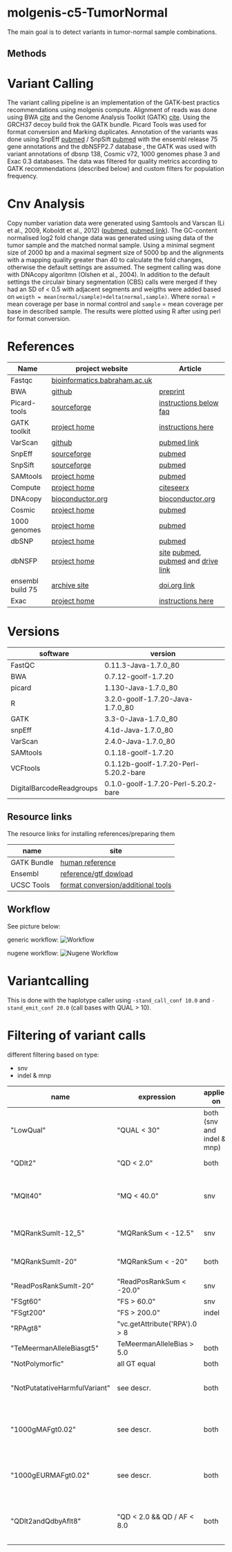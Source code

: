# molgenis-c5-TumorNormal
The main goal is to detect variants in tumor-normal sample combinations.

Methods
------------

Variant Calling
===============

The variant calling pipeline is an implementation of the GATK-best practics recommendations using molgenis compute. 
Alignment of reads was done using BWA [cite](http://arxiv.org/abs/1303.3997) and the Genome Analysis Toolkit (GATK) [cite](https://www.broadinstitute.org/gatk/about/citing-gatk).
Using the GRCH37 decoy build frok the GATK bundle. Picard Tools was used for format conversion and Marking duplicates. Annotation of the variants was done using 
SnpEff [pubmed](http://www.ncbi.nlm.nih.gov/pubmed/22728672) / SnpSift [pubmed](http://www.ncbi.nlm.nih.gov/pubmed/22435069) with the ensembl release 75 gene annotations and the dbNSFP2.7 database ,
the GATK was used with variant annotations of dbsnp 138, Cosmic v72, 1000 genomes phase 3 and Exac 0.3 databases. The data was filtered for quality metrics according to GATK recommendations (described below) 
and custom filters for population frequency. 

Cnv Analysis
============

Copy number variation data were generated using Samtools and Varscan (Li et al., 2009, Koboldt et al., 2012) ([pubmed](http://www.ncbi.nlm.nih.gov/pubmed/19505943), [pubmed link](http://www.ncbi.nlm.nih.gov/pubmed/22300766)).
The GC-content normalised log2 fold change data was generated using using data of the tumor sample and the matched normal sample. Using a minimal segment size of 2000 bp and a maximal segment size 
of 5000 bp and the alignments with a mapping quality greater than 40 to calculate the fold changes, otherwise the default settings are assumed. The segment calling was done with DNAcopy algoritmn 
(Olshen et al., 2004). In addition to the default settings the circulair binary segmentation (CBS) calls were merged if they had an SD of < 0.5 with adjacent segments and weigths were added based on 
```weigth = mean(normal/sample)+delta(normal,sample)```. Where ```normal``` = mean coverage per base in normal control and ```sample``` = mean coverage per base in described sample. 
The results were plotted using R after using perl for format conversion.


References
==========

| Name         | project website                                                                            | Article          |
| ------------ | ------------------------------------------------------------------------------------------ | ---------------- |
| Fastqc       | [bioinformatics.babraham.ac.uk](http://www.bioinformatics.babraham.ac.uk/projects/fastqc/) | |
| BWA          | [github](https://github.com/lh3/bwa)                                                       | [preprint](http://arxiv.org/abs/1303.3997) |
| Picard-tools | [sourceforge](http://picard.sourceforge.net/)                                              | [instructions below faq](http://picard.sourceforge.net/) |
| GATK toolkit | [project home](http://www.broadinstitute.org/gatk/)                                        | [instructions here](https://www.broadinstitute.org/gatk/about/citing-gatk) |
| VarScan      | [github](http://dkoboldt.github.io/varscan/)                                               | [pubmed link](http://www.ncbi.nlm.nih.gov/pubmed/22300766) |
| SnpEff       | [sourceforge](http://snpeff.sourceforge.net/index.html)                                    | [pubmed](http://www.ncbi.nlm.nih.gov/pubmed/22728672)|
| SnpSift      | [sourceforge](http://snpeff.sourceforge.net/index.html)                                    | [pubmed](http://www.ncbi.nlm.nih.gov/pubmed/22435069)|
| SAMtools     | [project home](http://www.htslib.org/)                                                     | [pubmed](http://www.ncbi.nlm.nih.gov/pubmed/19505943)|
| Compute      | [project home](http://www.molgenis.org/wiki/ComputeStart)                                  | [citeseerx](http://citeseerx.ist.psu.edu/viewdoc/summary?doi=10.1.1.415.9799)|
| DNAcopy      | [bioconductor.org](http://www.bioconductor.org/packages/release/bioc/html/DNAcopy.html)    | [bioconductor.org](http://www.bioconductor.org/packages/release/bioc/vignettes/DNAcopy/inst/doc/DNAcopy.pdf)|
| Cosmic       | [project home](http://cancer.sanger.ac.uk/cosmic)                                          | [pubmed](http://www.ncbi.nlm.nih.gov/pubmed/25355519) |
| 1000 genomes | [project home](http://www.1000genomes.org/)                                                | [pubmed](http://www.ncbi.nlm.nih.gov/pubmed/23128226)|
| dbSNP        | [project home](http://www.ncbi.nlm.nih.gov/snp/)                                           | [pubmed](http://www.ncbi.nlm.nih.gov/pubmed/11125122)|
| dbNSFP       | [project home](https://sites.google.com/site/jpopgen/dbNSFP)                               | [site](https://sites.google.com/site/jpopgen/dbNSFP) [pubmed](http://www.ncbi.nlm.nih.gov/pubmed/21520341), [pubmed](http://www.ncbi.nlm.nih.gov/pubmed/23843252) and [drive link](https://drive.google.com/file/d/0BwXtJxmTWY_td2ZoTXRCQTAySm8/view?usp=sharing)|
| ensembl build 75 | [archive site](http://feb2014.archive.ensembl.org/index.html)			    | [doi.org link](http://dx.doi.org/10.1093/nar/gkt1196)
| Exac         | [project home](http://exac.broadinstitute.org/)                                            | [instructions here](http://exac.broadinstitute.org/about)|


Versions
========

| software		| version |
| --------		| ------- |
| FastQC		| 0.11.3-Java-1.7.0_80 |
| BWA			| 0.7.12-goolf-1.7.20 |
| picard		| 1.130-Java-1.7.0_80 |
| R			| 3.2.0-goolf-1.7.20-Java-1.7.0_80 |
| GATK			| 3.3-0-Java-1.7.0_80 |
| snpEff		| 4.1d-Java-1.7.0_80 |
| VarScan		| 2.4.0-Java-1.7.0_80 |
| SAMtools		| 0.1.18-goolf-1.7.20 |
| VCFtools		| 0.1.12b-goolf-1.7.20-Perl-5.20.2-bare | 
| DigitalBarcodeReadgroups | 0.1.0-goolf-1.7.20-Perl-5.20.2-bare |



Resource links
--------------

The resource links for installing references/preparing them

| name          | site 
| ------------- | ---- 
| GATK Bundle   | [ human reference ](http://gatkforums.broadinstitute.org/discussion/1213/what-s-in-the-resource-bundle-and-how-can-i-get-it)
| Ensembl       | [reference/gtf dowload](http://www.ensembl.org/info/data/ftp/index.html)
| UCSC Tools    | [ format conversion/additional tools ](http://hgdownload.soe.ucsc.edu/admin/exe/)

Workflow
--------

See picture below:

generic workflow:
![Workflow](https://cdn.rawgit.com/mmterpstra/molgenis-c5-TumorNormal/devel/img/TumorNormalMin2.svg)

nugene workflow:
![Nugene Workflow](https://cdn.rawgit.com/mmterpstra/molgenis-c5-TumorNormal/devel/img/TumorNormalMin2_nugene.svg)

Variantcalling
==============
This is done with the haplotype caller using `-stand_call_conf 10.0` and `-stand_emit_conf 20.0` (call bases with QUAL > 10).

Filtering of variant calls
==========================
different filtering based on type:
 - snv
 - indel & mnp

| name 		| expression 	| applied on  			| description |
| ---- 		| ---------- 	| ----------- 			| ----------- |
| "LowQual" 	| "QUAL < 30" 	| both (snv and indel & mnp) 	| Filter for the possibility (> 1/1000 or <30 pred scaled) that the variant call is wrong using a bayesian model. |
| "QDlt2"	| "QD < 2.0"	| both 				| Filter for the pred scaled possibility that the variant call is wrong divided by the depth < 2.0 |
| "MQlt40"	| "MQ < 40.0"	| snv				| Filter snv for the pred scaled possibility that a mapping is wrong, capped 60, calculated with secondary hits using the base quality scores at the different positions to call it 0 or higher. Filter for unique mappings. |
| "MQRankSumlt-12_5" | "MQRankSum < -12.5" | snv		| Filter snv for mutations in which the mutation or the reference has difficulties mapping depending on one another. |
| "MQRankSumlt-20" | "MQRankSum < -20" | both                | Filter indel for mutations in which the mutation or the reference has difficulties mapping depending on one another. |
| "ReadPosRankSumlt-20" | "ReadPosRankSum < -20.0"| snv		|	|
| "FSgt60"	| "FS > 60.0"   | snv                           |	|
| "FSgt200"	| "FS > 200.0"   | indel                        |	|
| "RPAgt8" 	| "vc.getAttribute('RPA').0 > 8||vc.getAttribute('RPA').1 > 8||vc.getAttribute('RPA').2 > 8" | both |	|
| "TeMeermanAlleleBiasgt5" | TeMeermanAlleleBias > 5.0 | both	| never filters anything -> legency artifact|
| "NotPolymorfic" | all GT equal | both				|	|
| "NotPutatativeHarmfulVariant" | see descr. | both		| everything that is not fuctional according the [snpeff documentation](http://snpeff.sourceforge.net/SnpEff_manual.html) under 'Effect prediction details' aka: "!((vc.hasAttribute('SNPEFF_IMPACT') && vc.getAttribute('SNPEFF_IMPACT').equals('HIGH'))||(vc.hasAttribute('SNPEFF_EFFECT') && vc.getAttribute('SNPEFF_EFFECT').equals('NON_SYNONYMOUS_CODING'))||(vc.hasAttribute('SNPEFF_EFFECT') && vc.getAttribute('SNPEFF_EFFECT').equals('CODON_CHANGE'))||(vc.hasAttribute('SNPEFF_EFFECT') && vc.getAttribute('SNPEFF_EFFECT').equals('CODON_INSERTION'))||(vc.hasAttribute('SNPEFF_EFFECT') && vc.getAttribute('SNPEFF_EFFECT').equals('CODON_CHANGE_PLUS_CODON_INSERTION'))||(vc.hasAttribute('SNPEFF_EFFECT') && vc.getAttribute('SNPEFF_EFFECT').equals('CODON_DELETION'))||(vc.hasAttribute('SNPEFF_EFFECT') && vc.getAttribute('SNPEFF_EFFECT').equals('CODON_CHANGE_PLUS_CODON_DELETION')))" |
| "1000gMAFgt0.02" | see descr. | both				| entire 1000g phase 1 alelle fequency of 2% aka "(vc.hasAttribute('1000gPhase1Snps.AF') &&(vc.getAttribute('1000gPhase1Snps.AF') > 0.02&&vc.getAttribute('1000gPhase1Snps.AF') < 0.98))" --filterName "1000gMAFgt0.02" |
| "1000gEURMAFgt0.02" | see descr. | both			| european 1000g phase 1 alelle fequency of 2% aka "(vc.hasAttribute('1000gPhase1Snps.EUR_AF') && (vc.getAttribute('1000gPhase1Snps.EUR_AF') > 0.02&&vc.getAttribute('1000gPhase1Snps.EUR_AF') < 0.98))" --filterName "1000gEURMAFgt0.02" |
| "QDlt2andQdbyAflt8" | "QD < 2.0 && QD / AF < 8.0 | both	| having both QD < 2 and QD/ AF < 8 in tekst:the qual divided by depth less then 2 and the qual divided by depth divided by allele frequency less than 8. The second parameter(QDAF is to avoid removing low AF (read like: rare) variant calls from the data...)  |




